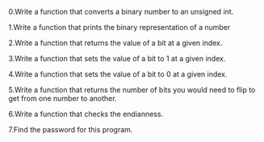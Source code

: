 

0.Write a function that converts a binary number to an unsigned int.

1.Write a function that prints the binary representation of a number

2.Write a function that returns the value of a bit at a given index.

3.Write a function that sets the value of a bit to 1 at a given index.

4.Write a function that sets the value of a bit to 0 at a given index.

5.Write a function that returns the number of bits you would need to flip to get from one number to another.

6.Write a function that checks the endianness.

7.Find the password for this program.
